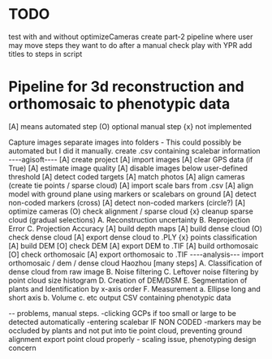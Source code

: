 TODO
====
test with and without optimizeCameras
create part-2 pipeline where user may move steps they want to do after a manual check
play with YPR
add titles to steps in script

Pipeline for 3d reconstruction and orthomosaic to phenotypic data
=====
[A] means automated step
(O) optional manual step
{x} not implemented

Capture images
separate images into folders - This could possibly be automated but I did it manually.
create .csv containing scalebar information
----agisoft----
[A] create project
[A] import images
[A] clear GPS data (if True)
[A] estimate image quality
[A] disable images below user-defined threshold
[A] detect coded targets
[A] match photos
[A] align cameras (create tie points / sparse cloud)
[A] import scale bars from .csv
[A] align model with ground plane using markers or scalebars on ground
[A] detect non-coded markers (cross)
[A] detect non-coded markers (circle?)
[A] optimize cameras
(O) check alignment / sparse cloud
{x} cleanup sparse cloud (gradual selections)
	A. Reconstruction uncertainty
	B. Reprojection Error
	C. Projection Accuracy
[A] build depth maps
[A] build dense cloud
(O) check dense cloud
[A] export dense cloud to .PLY
{x} points classification
[A] build DEM
[O] check DEM
[A] export DEM to .TIF
[A] build orthomosaic
[O] check orthomosaic
[A] export orthomosaic to .TIF 
----analysis---
import orthomosaic / dem / dense cloud
Haozhou [many steps]
	A. Classification of dense cloud from raw image
	B. Noise filtering
	C. Leftover noise filtering by point cloud size histogram
	D. Creation of DEM/DSM
	E. Segmentation of plants and Identification by x-axis order
	F. Measurement
		a. Ellipse long and short axis
		b. Volume 
		c. etc
output CSV containing phenotypic data

--
problems, manual steps. 
-clicking GCPs if too small or large to be detected automatically
-entering scalebar IF NON CODED
-markers may be occluded by plants and not put into tie point cloud, preventing ground alignment
export point cloud properly - scaling issue, phenotyping design concern